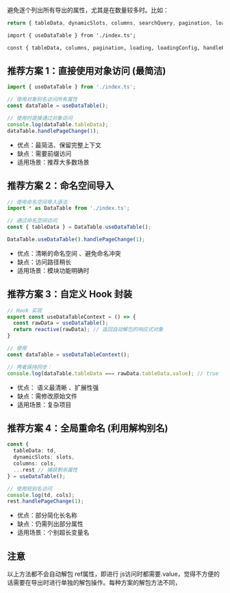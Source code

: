 避免逐个列出所有导出的属性，尤其是在数量较多时。比如：
```ts
return { tableData, dynamicSlots, columns, searchQuery, pagination, loading, loadingConfig, handlePageChange, handlePageSizeChange };
```
```html
import { useDataTable } from './index.ts';

const { tableData, columns, pagination, loading, loadingConfig, handlePageChange, handlePageSizeChange } = useDataTable()
```

## 推荐方案 1：直接使用对象访问 (最简洁)
```ts
import { useDataTable } from './index.ts';

// 使用对象别名访问所有属性
const dataTable = useDataTable();

// 使用时直接通过对象访问
console.log(dataTable.tableData);
dataTable.handlePageChange(1);
```
- 优点：最简洁、保留完整上下文
- 缺点：需要前缀访问
- 适用场景：推荐大多数场景

## 推荐方案 2：命名空间导入
```ts
// 使用命名空间导入语法
import * as DataTable from './index.ts';

// 通过命名空间访问
const { tableData } = DataTable.useDataTable();

DataTable.useDataTable().handlePageChange(1);
```
- 优点：清晰的命名空间 、避免命名冲突
- 缺点：访问路径稍长
- 适用场景：模块功能明确时

## 推荐方案 3：自定义 Hook 封装
```ts
// Hook 实现
export const useDataTableContext = () => {
  const rawData = useDataTable(); 
  return reactive(rawData); // 返回自动解包的响应式对象
}

// 使用
const dataTable = useDataTableContext();

// 两者保持同步：
console.log(dataTable.tableData === rawData.tableData.value); // true
```
- 优点： 语义最清晰 、扩展性强
- 缺点：需修改原始文件
- 适用场景：复杂项目
## 推荐方案 4：全局重命名 (利用解构别名)
```ts
const {
  tableData: td,
  dynamicSlots: slots,
  columns: cols,
  ...rest // 捕获剩余属性
} = useDataTable();

// 使用短别名访问
console.log(td, cols);
rest.handlePageChange(1);
```
- 优点：部分简化长名称
- 缺点：仍需列出部分属性
- 适用场景：个别超长变量名

## 注意

以上方法都不会自动解包 ref属性，即进行 js访问时都需要.value，觉得不方便的话需要在导出时进行单独的解包操作。每种方案的解包方法不同，